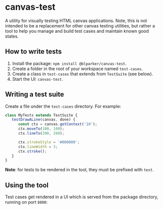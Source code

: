 # canvas-test

A utility for visually testing HTML canvas applications. Note, this is not intended to be a replacement for other canvas testing utilities, but rather a tool to help you manage and build test cases and maintain known good states.


## How to write tests

1. Install the package: `npm install @blparker/canvas-test`.
2. Create a folder in the root of your workspace named `test-cases`.
3. Create a class in `test-cases` that extends from `TestSuite` (see below).
4. Start the UI: `canvas-test`.

## Writing a test suite

Create a file under the `test-cases` directory. For example:

```javascript
class MyTests extends TestSuite {
   testDrawALine(canvas, done) {
      const ctx = canvas.getContext('2d');
      ctx.moveTo(100, 100);
      ctx.lineTo(200, 200);

      ctx.strokeStyle = '#000000';
      ctx.lineWidth = 3;
      ctx.stroke();
   }
}
```

**Note**: for tests to be rendered in the tool, they must be prefixed with `test`.

## Using the tool

Test cases get rendered in a UI which is served from the package directory, running on port `8000`:


